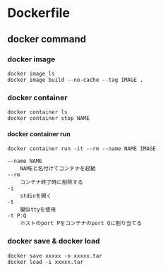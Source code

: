 # Dockerfile
## docker command
### docker image

    docker image ls
    docker image build --no-cache --tag IMAGE .

### docker container

    docker container ls
    docker container stop NAME

#### docker container run

    docker container run -it --rm --name NAME IMAGE

    --name NAME
        NAMEと名付けてコンテナを起動
    --rm
        コンテナ終了時に削除する
    -i
        stdinを開く
    -t
        擬似ttyを使用
    -t P:Q
        ホストのport Pをコンテナのport Qに割り当てる

### docker save & docker load

    docker save xxxxx -o xxxxx.tar
    docker load -i xxxxx.tar
